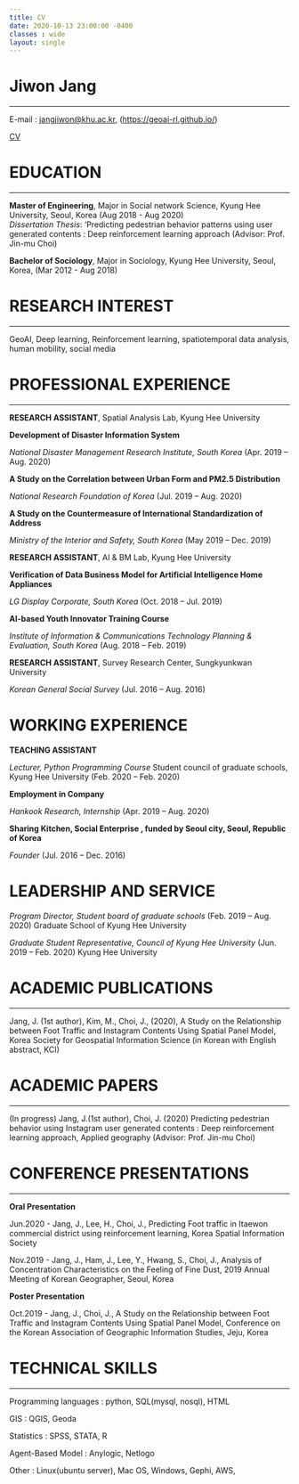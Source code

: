```yaml
---
title: CV
date: 2020-10-13 23:00:00 -0400
classes : wide
layout: single
---
```

# Jiwon Jang	
***
E-mail : jangjiwon@khu.ac.kr, (https://geoai-rl.github.io/)

[CV](https://github.com/geoai-rl/geoai-rl.github.io/blob/master/CV_JiwonJang_1020.pdf)

# EDUCATION
* * *
__Master of Engineering__, Major in Social network Science, Kyung Hee University, Seoul, Korea (Aug 2018 - Aug 2020)  
*Dissertation Thesis*: ‘Predicting pedestrian behavior patterns using user generated contents : Deep reinforcement learning approach (Advisor: Prof. Jin-mu Choi)  

__Bachelor of Sociology__, Major in Sociology, Kyung Hee University, Seoul, Korea, (Mar 2012 - Aug 2018)

# RESEARCH INTEREST
* * *
GeoAI, Deep learning, Reinforcement learning, spatiotemporal data analysis, human mobility, social media   

# PROFESSIONAL EXPERIENCE
* * *
__RESEARCH ASSISTANT__,  Spatial Analysis Lab, Kyung Hee University

__Development of Disaster Information System__ 

*National Disaster Management Research Institute, South Korea* (Apr. 2019 – Aug. 2020)

__A Study on the Correlation between Urban Form and PM2.5 Distribution__ 

*National Research Foundation of Korea* (Jul. 2019 – Aug. 2020)

__A Study on the Countermeasure of International Standardization of Address__ 

*Ministry of the Interior and Safety, South Korea* (May 2019 – Dec. 2019)

__RESEARCH ASSISTANT__,  AI & BM Lab, Kyung Hee University

__Verification of Data Business Model for Artificial Intelligence Home Appliances__ 

*LG Display Corporate, South Korea* (Oct. 2018 – Jul. 2019)

__AI-based Youth Innovator Training Course__ 

*Institute of Information & Communications Technology Planning & Evaluation, South Korea*
(Aug. 2018 – Feb. 2019)

__RESEARCH ASSISTANT__,  Survey Research Center, Sungkyunkwan University

*Korean General Social Survey* (Jul. 2016 – Aug. 2016)

# WORKING EXPERIENCE
__TEACHING ASSISTANT__ 

*Lecturer, Python Programming Course* 
Student council of graduate schools, Kyung Hee University (Feb. 2020 – Feb. 2020)

__Employment in Company__ 

*Hankook Research, Internship* (Apr. 2019 – Aug. 2020)

__Sharing Kitchen, Social Enterprise , funded by Seoul city, Seoul, Republic of Korea__ 

*Founder* (Jul. 2016 – Dec. 2016)

# LEADERSHIP AND SERVICE
*Program Director, Student board of graduate schools* (Feb. 2019 – Aug. 2020)
Graduate School of Kyung Hee University

*Graduate Student Representative, Council of Kyung Hee University* (Jun. 2019 – Feb. 2020)
Kyung Hee University

# ACADEMIC PUBLICATIONS
* * *
Jang, J. (1st author), Kim, M., Choi, J., (2020), A Study on the Relationship between Foot Traffic and Instagram Contents Using Spatial Panel Model, Korea Society for Geospatial Information Science (in Korean with English abstract, KCI)

# ACADEMIC PAPERS
* * *
(In progress) Jang, J.(1st author), Choi, J. (2020) Predicting pedestrian behavior using Instagram user generated contents : Deep reinforcement learning approach, Applied geography (Advisor: Prof. Jin-mu Choi)

# CONFERENCE PRESENTATIONS
* * *
__Oral Presentation__   

Jun.2020 - Jang, J., Lee, H., Choi, J., Predicting Foot traffic in Itaewon commercial district using reinforcement learning, Korea Spatial Information Society

Nov.2019 - Jang, J., Ham, J., Lee, Y., Hwang, S., Choi, J., Analysis of Concentration Characteristics on the Feeling of Fine Dust, 2019 Annual Meeting of Korean Geographer, Seoul, Korea

__Poster Presentation__   

Oct.2019 - Jang, J., Choi, J., A Study on the Relationship between Foot Traffic and Instagram Contents Using Spatial Panel Model, Conference on the Korean Association of Geographic Information Studies, Jeju, Korea

# TECHNICAL SKILLS
* * *

Programming languages : python, SQL(mysql, nosql), HTML

GIS : QGIS, Geoda

Statistics : SPSS, STATA, R

Agent-Based Model : Anylogic, Netlogo

Other : Linux(ubuntu server), Mac OS, Windows, Gephi, AWS,
